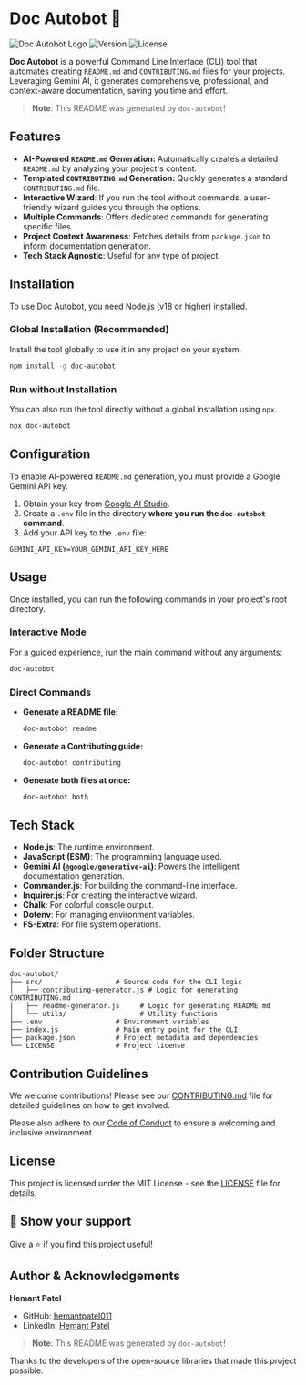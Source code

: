 # Doc Autobot 🤖

![Doc Autobot Logo](https://img.shields.io/badge/Doc%20Autobot-CLI%20Tool-blue?style=for-the-badge&logo=github)
![Version](https://img.shields.io/badge/version-1.0.2-blue?style=for-the-badge)
![License](https://img.shields.io/badge/license-MIT-green?style=for-the-badge)

**Doc Autobot** is a powerful Command Line Interface (CLI) tool that automates creating `README.md` and `CONTRIBUTING.md` files for your projects. Leveraging Gemini AI, it generates comprehensive, professional, and context-aware documentation, saving you time and effort.

> **Note**: This README was generated by `doc-autobot`!

## Features

*   **AI-Powered `README.md` Generation:** Automatically creates a detailed `README.md` by analyzing your project's content.
*   **Templated `CONTRIBUTING.md` Generation:** Quickly generates a standard `CONTRIBUTING.md` file.
*   **Interactive Wizard**: If you run the tool without commands, a user-friendly wizard guides you through the options.
*   **Multiple Commands**: Offers dedicated commands for generating specific files.
*   **Project Context Awareness**: Fetches details from `package.json` to inform documentation generation.
*   **Tech Stack Agnostic**: Useful for any type of project.


## Installation

To use Doc Autobot, you need Node.js (v18 or higher) installed.

### Global Installation (Recommended)

Install the tool globally to use it in any project on your system.

```bash
npm install -g doc-autobot
```

### Run without Installation

You can also run the tool directly without a global installation using `npx`.

```bash
npx doc-autobot
```

## Configuration

To enable AI-powered `README.md` generation, you must provide a Google Gemini API key.

1.  Obtain your key from [Google AI Studio](https://aistudio.google.com/app/apikey).
2.  Create a `.env` file in the directory **where you run the `doc-autobot` command**.
3.  Add your API key to the `.env` file:

```
GEMINI_API_KEY=YOUR_GEMINI_API_KEY_HERE
```

## Usage

Once installed, you can run the following commands in your project's root directory.

### Interactive Mode

For a guided experience, run the main command without any arguments:

```bash
doc-autobot
```

### Direct Commands

*   **Generate a README file:**
    ```bash
    doc-autobot readme
    ```

*   **Generate a Contributing guide:**
    ```bash
    doc-autobot contributing
    ```

*   **Generate both files at once:**
    ```bash
    doc-autobot both
    ```

## Tech Stack

*   **Node.js**: The runtime environment.
*   **JavaScript (ESM)**: The programming language used.
*   **Gemini AI (`@google/generative-ai`)**: Powers the intelligent documentation generation.
*   **Commander.js**: For building the command-line interface.
*   **Inquirer.js**: For creating the interactive wizard.
*   **Chalk**: For colorful console output.
*   **Dotenv**: For managing environment variables.
*   **FS-Extra**: For file system operations.

## Folder Structure

```
doc-autobot/
├── src/                  # Source code for the CLI logic
│   ├── contributing-generator.js # Logic for generating CONTRIBUTING.md
│   ├── readme-generator.js     # Logic for generating README.md
│   └── utils/                  # Utility functions
├── .env                  # Environment variables
├── index.js              # Main entry point for the CLI
├── package.json          # Project metadata and dependencies
└── LICENSE               # Project license
```

## Contribution Guidelines

We welcome contributions! Please see our [CONTRIBUTING.md](CONTRIBUTING.md) file for detailed guidelines on how to get involved.

Please also adhere to our [Code of Conduct](docs/CODE_OF_CONDUCT.md) to ensure a welcoming and inclusive environment.

## License

This project is licensed under the MIT License - see the [LICENSE](LICENSE) file for details.

## 🌟 Show your support
Give a ⭐️ if you find this project useful!

## Author & Acknowledgements

**Hemant Patel**
* GitHub: [hemantpatel011](https://github.com/hemantpatel011)
* LinkedIn: [Hemant Patel](https://www.linkedin.com/in/hemant-patel-a67031341/)

> **Note**: This README was generated by `doc-autobot`!

Thanks to the developers of the open-source libraries that made this project possible.